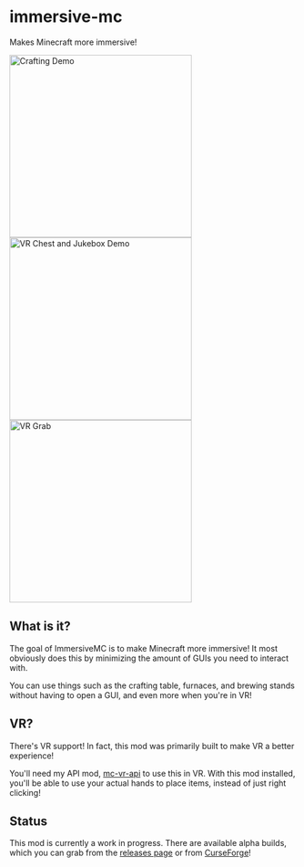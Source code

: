 # immersive-mc

Makes Minecraft more immersive!

<img alt="Crafting Demo" src="https://github.com/hammy3502/immersive-mc/raw/v1.0.0/wiki/gif/ImmersiveMC%20Crafting%20Table%20NonVR.gif" width="320"/>
<img alt="VR Chest and Jukebox Demo" src="docs/ImmersiveVRChestAndJukebox.gif" width="320"/>
<img alt="VR Grab" src="docs/ImmersiveVRGrab.gif" width="320"/>

## What is it?

The goal of ImmersiveMC is to make Minecraft more immersive! It most obviously does this by minimizing the amount of GUIs you need to interact with.

You can use things such as the crafting table, furnaces, and brewing stands without having to open a GUI, and even more when you're in VR!

## VR?

There's VR support! In fact, this mod was primarily built to make VR a better experience!

You'll need my API mod, [mc-vr-api](https://www.curseforge.com/minecraft/mc-mods/mc-vr-api) to use this in VR. With this mod installed, you'll be able to use your actual hands to place items, instead of just right clicking!

## Status

This mod is currently a work in progress. There are available alpha builds, which you can grab from the [releases page](https://github.com/hammy3502/immersive-mc/releases) or from [CurseForge](https://www.curseforge.com/minecraft/mc-mods/immersivemc)!